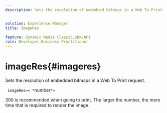 ```yaml
---
description: Sets the resolution of embedded bitmaps in a Web To Print request.


solution: Experience Manager
title: imageRes

feature: Dynamic Media Classic,SDK/API
role: Developer,Business Practitioner
---
```


# imageRes{#imageres}

Sets the resolution of embedded bitmaps in a Web To Print request.

 ` imageRes=< *`number`*>`

300 is recommended when going to print. The larger the number, the more time that is required to render the image. 
